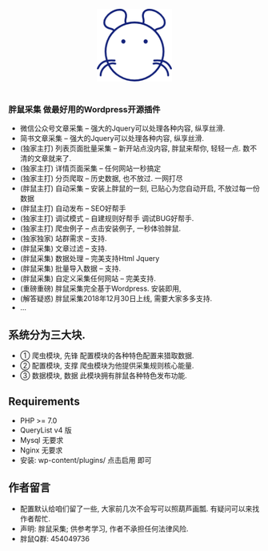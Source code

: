 <p align="center">
  <img width="150" src="logo.png" alt="胖鼠采集">
  <br>
  <br>
</p>

### 胖鼠采集 做最好用的Wordpress开源插件
- 微信公众号文章采集 – 强大的Jquery可以处理各种内容, 纵享丝滑.
- 简书文章采集 – 强大的Jquery可以处理各种内容, 纵享丝滑.
- (独家主打) 列表页面批量采集 – 新开站点没内容, 胖鼠来帮你, 轻轻一点. 数不清的文章就来了.
- (独家主打) 详情页面采集 – 任何网站一秒搞定
- (独家主打) 分页爬取 – 历史数据, 也不放过. 一网打尽
- (胖鼠主打) 自动采集 – 安装上胖鼠的一刻, 已贴心为您自动开启, 不放过每一份数据
- (胖鼠主打) 自动发布 – SEO好帮手
- (独家主打) 调试模式 – 自建规则好帮手 调试BUG好帮手.
- (独家主打) 爬虫例子 – 点击安装例子, 一秒体验胖鼠.
- (独家独家) 站群需求 – 支持.
- (胖鼠采集) 文章过滤 – 支持.
- (胖鼠采集) 数据处理 – 完美支持Html Jquery
- (胖鼠采集) 批量导入数据 – 支持.
- (胖鼠采集) 自定义采集任何网站 – 完美支持.
- (重磅重磅) 胖鼠采集完全基于Wordpress. 安装即用,
- (解答疑惑) 胖鼠采集2018年12月30日上线, 需要大家多多支持.
- ...

## 系统分为三大块.
- ① 爬虫模块, 先锋 配置模块的各种特色配置来猎取数据.
- ② 配置模块, 支撑 爬虫模块为他提供采集规则核心能量.
- ③ 数据模块, 数据 此模块拥有胖鼠各种特色发布功能.

## Requirements
- PHP >= 7.0
- QueryList v4 版
- Mysql 无要求
- Nginx 无要求
- 安装: wp-content/plugins/ 点击启用 即可

## 作者留言
- 配置默认给咱们留了一些, 大家前几次不会写可以照葫芦画瓢. 有疑问可以来找作者帮忙.
- 声明: 胖鼠采集; 供参考学习, 作者不承担任何法律风险. 
- 胖鼠Q群: 454049736</li>
